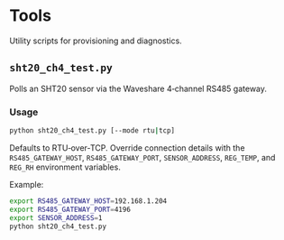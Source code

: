 # Tools

Utility scripts for provisioning and diagnostics.

## `sht20_ch4_test.py`

Polls an SHT20 sensor via the Waveshare 4‑channel RS485 gateway.

### Usage
```bash
python sht20_ch4_test.py [--mode rtu|tcp]
```
Defaults to RTU‑over‑TCP. Override connection details with the `RS485_GATEWAY_HOST`, `RS485_GATEWAY_PORT`, `SENSOR_ADDRESS`, `REG_TEMP`, and `REG_RH` environment variables.

Example:

```bash
export RS485_GATEWAY_HOST=192.168.1.204
export RS485_GATEWAY_PORT=4196
export SENSOR_ADDRESS=1
python sht20_ch4_test.py
```
